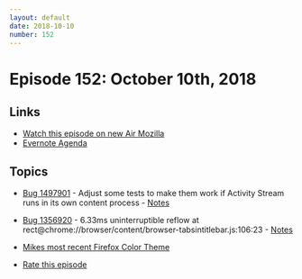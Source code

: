 ```yaml
---
layout: default
date: 2018-10-10
number: 152
---
```


# Episode 152: October 10th, 2018

## Links
* [Watch this episode on new Air Mozilla](https://air.mozilla.org/event-redirect/307018/)
* [Evernote Agenda](https://www.evernote.com/client/snv?noteGuid=ec26b49a-5030-4fe4-a361-73bc7f5a6ae9&noteKey=111e0c55a57b077d&var=b&sn=https%3A%2F%2Fwww.evernote.com%2Fshard%2Fs434%2Fsh%2Fec26b49a-5030-4fe4-a361-73bc7f5a6ae9%2F111e0c55a57b077d&exp=ENB3907&title=October%2B10th%252C%2B2018%2B-%2BEpisode%2B152)

## Topics
* [Bug 1497901](https://bugzilla.mozilla.org/show_bug.cgi?id=1497901) - Adjust some tests to make them work if Activity Stream runs in its own content process - [Notes](https://www.evernote.com/client/snv?noteGuid=c46ff384-eeaf-4e45-ad43-af9ed9990354&noteKey=571d787d1d69a0a5&var=b&sn=https%3A%2F%2Fwww.evernote.com%2Fshard%2Fs434%2Fsh%2Fc46ff384-eeaf-4e45-ad43-af9ed9990354%2F571d787d1d69a0a5&exp=ENB3907&title=Bug%2B1497901%2B-%2BAdjust%2Bsome%2Btests%2Bto%2Bmake%2Bthem%2Bwork%2Bif%2BActivity%2BStream%2Bruns%2Bin%2Bits%2Bown%2Bcontent%2Bprocess)
* [Bug 1356920](https://bugzilla.mozilla.org/show_bug.cgi?id=1356920) - 6.33ms uninterruptible reflow at rect@chrome://browser/content/browser-tabsintitlebar.js:106:23 - [Notes](https://www.evernote.com/client/snv?noteGuid=0302c5a3-6074-4374-9ec5-9875c9f6481b&noteKey=3a66d1b0baf7d6f3&var=b&sn=https%3A%2F%2Fwww.evernote.com%2Fshard%2Fs434%2Fsh%2F0302c5a3-6074-4374-9ec5-9875c9f6481b%2F3a66d1b0baf7d6f3&exp=ENB3907&title=Bug%2B1356920%2B-%2B6.33ms%2Buninterruptible%2Breflow%2Bat%2Brect%2540chrome%253A%252F%252Fbrowser%252Fcontent%252Fbrowser-tabsintitlebar.js%253A106%253A23)

* [Mikes most recent Firefox Color Theme](https://color.firefox.com/?theme=XQAAAAIcAQAAAAAAAABBqYhm849SCia2CaaEGccwS-xNKlhWuMf1GDDK9CdlG87shVNGVzQTuym_qOfYLbua3E9nxN7LpROj0ykMpIgOhuZoyEKeh2-5oZj1rnplfthj5aA4gjsqRk0zLkxblhqqcHh7nWwstRQKsXL_0n4obgX7u0zhqphvdPqdXBsqLTAMT0G1jht8KKE8hhxwEXABrfUX1yZWOGxMYXATEuhOaA9UMAMyShoK1Jdh0s9OFREHlv9lF1KbM1wZPTbX3YRe0HEfJv_kMYOA)
* [Rate this episode](https://goo.gl/forms/56ItAyRfItdGpOHY2)
